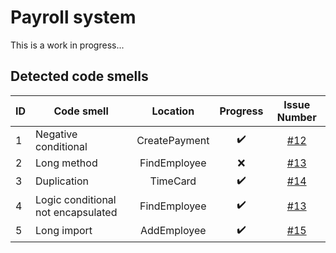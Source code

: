 # Payroll system
This is a work in progress...

## Detected code smells
| ID |             Code smell              |        Location        | Progress| Issue Number |
| -------- | -------------------------------| :---:|:---:|:---:|
|     1    |  Negative conditional              | CreatePayment | :heavy_check_mark: |[#12](https://github.com/yrribeiro/payroll-java/issues/12)|
|     2    |  Long method               | FindEmployee | :x: |[#13](https://github.com/yrribeiro/payroll-java/issues/13)|
|     3    |  Duplication               | TimeCard | :heavy_check_mark:|[#14](https://github.com/yrribeiro/payroll-java/issues/14)|
|     4    |  Logic conditional not encapsulated               | FindEmployee | :heavy_check_mark: |[#13](https://github.com/yrribeiro/payroll-java/issues/13)|
|     5    |  Long import               | AddEmployee |:heavy_check_mark: |[#15](https://github.com/yrribeiro/payroll-java/issues/15)|
